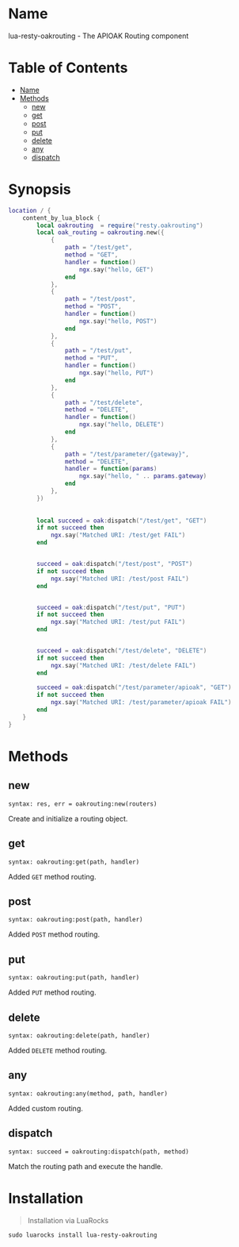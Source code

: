 Name
====

lua-resty-oakrouting - The APIOAK Routing component


Table of Contents
=================

* [Name](#name)
* [Methods](#methods)
    * [new](#new)
    * [get](#get)
    * [post](#post)
    * [put](#put)
    * [delete](#delete)
    * [any](#any)
    * [dispatch](#dispatch)


Synopsis
========

```lua
location / {
    content_by_lua_block {
        local oakrouting  = require("resty.oakrouting")
        local oak_routing = oakrouting.new({
            {
                path = "/test/get",
                method = "GET",
                handler = function()
                    ngx.say("hello, GET")
                end
            },
            {
                path = "/test/post",
                method = "POST",
                handler = function()
                    ngx.say("hello, POST")
                end
            },
            {
                path = "/test/put",
                method = "PUT",
                handler = function()
                    ngx.say("hello, PUT")
                end
            },
            {
                path = "/test/delete",
                method = "DELETE",
                handler = function()
                    ngx.say("hello, DELETE")
                end
            },
            {
                path = "/test/parameter/{gateway}",
                method = "DELETE",
                handler = function(params)
                    ngx.say("hello, " .. params.gateway)
                end
            },
        })
        
        
        local succeed = oak:dispatch("/test/get", "GET")
        if not succeed then
            ngx.say("Matched URI: /test/get FAIL")
        end


        succeed = oak:dispatch("/test/post", "POST")
        if not succeed then
            ngx.say("Matched URI: /test/post FAIL")
        end


        succeed = oak:dispatch("/test/put", "PUT")
        if not succeed then
            ngx.say("Matched URI: /test/put FAIL")
        end


        succeed = oak:dispatch("/test/delete", "DELETE")
        if not succeed then
            ngx.say("Matched URI: /test/delete FAIL")
        end
        
        succeed = oak:dispatch("/test/parameter/apioak", "GET")
        if not succeed then
            ngx.say("Matched URI: /test/parameter/apioak FAIL")
        end     
    }
}
```


Methods
=======

new
---
`syntax: res, err = oakrouting:new(routers)`

Create and initialize a routing object.

get
---
`syntax: oakrouting:get(path, handler)`

Added `GET` method routing.

post
----
`syntax: oakrouting:post(path, handler)`

Added `POST` method routing.

put
---
`syntax: oakrouting:put(path, handler)`

Added `PUT` method routing.

delete
------
`syntax: oakrouting:delete(path, handler)`

Added `DELETE` method routing.

any
---
`syntax: oakrouting:any(method, path, handler)`

Added custom routing.

dispatch
--------
`syntax: succeed = oakrouting:dispatch(path, method)`

Match the routing path and execute the handle.


Installation
============

> Installation via LuaRocks

```shell
sudo luarocks install lua-resty-oakrouting
```

